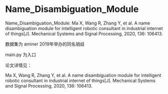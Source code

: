 # Name_Disambiguation_Module

Name_Disambiguation_Module: Ma X, Wang R, Zhang Y, et al. A name disambiguation module for intelligent robotic consultant in industrial internet of things[J]. Mechanical Systems and Signal Processing, 2020, 136: 106413.

数据集为 aminer 2019年举办的同名销歧

main.py 为入口

论文详情见：

Ma X, Wang R, Zhang Y, et al. A name disambiguation module for intelligent robotic consultant in industrial internet of things[J]. Mechanical Systems and Signal Processing, 2020, 136: 106413.
